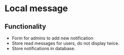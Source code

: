 # Local message

## Functionality
- Form for admins to add new notification
- Store read messages for users, do not display twice.
- Store notifications in database.
